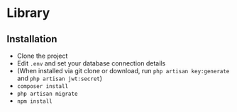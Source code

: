 

# Library

## Installation

- Clone the project
- Edit `.env` and set your database connection details
- (When installed via git clone or download, run `php artisan key:generate` and `php artisan jwt:secret`)
- `composer install`
- `php artisan migrate`
- `npm install`
